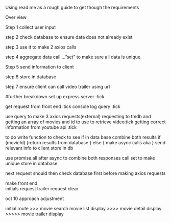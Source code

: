Using read me as a rough guide to get though the requirements 

Over view 

 
Step 1 collect user input 

step   2 check database to ensure data does not already exist

step 3 use it to make 2 axios calls 

step 4 aggregate data call ...”set” to make sure all data is unique.

Step 5 send information to client

step 6  store in database


step 7 ensure client can call video trailer using url





#further breakdown 
set up express server :tick

get request from front end :tick
console log query :tick


use query to make 3 axios requests(external)
requesting to tmdb and getting an array of movies and id to use to retrieve video:tick 
getting correct information from youtube api :tick

to do 
write function to check to see if in data base 
combine both results 
if (movieId) {return results from database }
else {
    make async calls aka 
}
send relevant info to client
store in db 


use promise.all after async to combine both responses call set to make unique 
store in database

next request should then check database first before making axios requests 

make front end  
initials request 
trailer request
clear 

oct 10 approach adjustment

initial route >>> movie search 
movie list display >>>>
movie detail display >>>>>
movie trailer display 